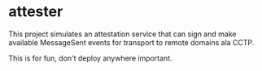 # attester

This project simulates an attestation service that can sign and
make available MessageSent events for transport to remote
domains ala CCTP. 

This is for fun, don't deploy anywhere important.